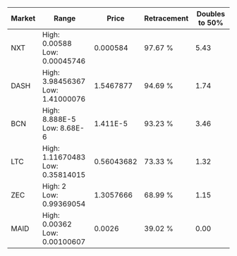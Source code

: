 | Market | Range | Price| Retracement | Doubles to 50% |
| --- | --- | --- | --- | --- |
| NXT | High: 0.00588<br />Low: 0.00045746 | 0.000584 | 97.67 % | 5.43 |
| DASH | High: 3.98456367<br />Low: 1.41000076 | 1.5467877 | 94.69 % | 1.74 |
| BCN | High: 8.888E-5<br />Low: 8.68E-6 | 1.411E-5 | 93.23 % | 3.46 |
| LTC | High: 1.11670483<br />Low: 0.35814015 | 0.56043682 | 73.33 % | 1.32 |
| ZEC | High: 2<br />Low: 0.99369054 | 1.3057666 | 68.99 % | 1.15 |
| MAID | High: 0.00362<br />Low: 0.00100607 | 0.0026 | 39.02 % | 0.00 |
